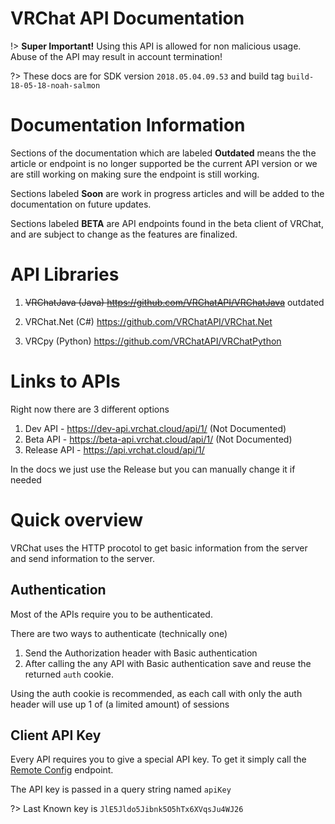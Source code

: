 # VRChat API Documentation

!> **Super Important!** Using this API is allowed for non malicious usage. Abuse of the API may result in account termination!

?> These docs are for SDK version `2018.05.04.09.53` and build tag `build-18-05-18-noah-salmon`

# Documentation Information

Sections of the documentation which are labeled **Outdated** means the the article or endpoint is no longer supported be the current API version or we are still working on making sure the endpoint is still working.

Sections labeled **Soon** are work in progress articles and will be added to the documentation on future updates.

Sections labeled **BETA** are API endpoints found in the beta client of VRChat, and are subject to change as the features are finalized.

# API Libraries

1. ~~VRChatJava (Java) https://github.com/VRChatAPI/VRChatJava~~ outdated

2. VRChat.Net (C#) https://github.com/VRChatAPI/VRChat.Net

3. VRCpy (Python) https://github.com/VRChatAPI/VRChatPython


# Links to APIs

Right now there are 3 different options

1. Dev API - https://dev-api.vrchat.cloud/api/1/ (Not Documented)
2. Beta API - https://beta-api.vrchat.cloud/api/1/ (Not Documented)
3. Release API - https://api.vrchat.cloud/api/1/

In the docs we just use the Release but you can manually change it if needed

# Quick overview

VRChat uses the HTTP procotol to get basic information from the server and send information to the server.

## Authentication

Most of the APIs require you to be authenticated.

There are two ways to authenticate (technically one)

1. Send the Authorization header with Basic authentication
2. After calling the any API with Basic authentication save and reuse the returned `auth` cookie.

Using the auth cookie is recommended, as each call with only the auth header will use up 1 of (a limited amount) of sessions

## Client API Key

Every API requires you to give a special API key. To get it simply call the [Remote Config](RemoteConfig.md) endpoint.

The API key is passed in a query string named `apiKey`

?> Last Known key is `JlE5Jldo5Jibnk5O5hTx6XVqsJu4WJ26`

